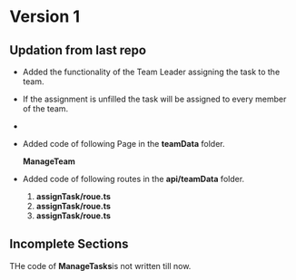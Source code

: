 # Version 1

## Updation from last repo

- Added the functionality of the Team Leader assigning the task to the team.
- If the assignment is unfilled the task will be assigned to every member of the team.
-
- Added code of following Page in the **teamData** folder.

  **ManageTeam**

- Added code of following routes in the **api/teamData** folder.

  1.  **assignTask/roue.ts**
  2.  **assignTask/roue.ts**
  3.  **assignTask/roue.ts**

## Incomplete Sections

THe code of **ManageTasks**is not written till now.
